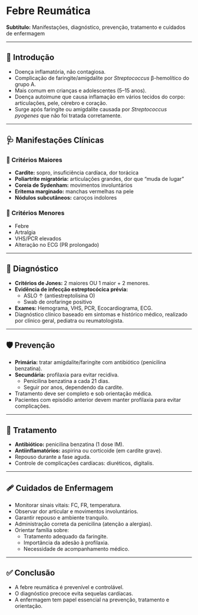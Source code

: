 # Febre Reumática  

**Subtítulo:** Manifestações, diagnóstico, prevenção, tratamento e cuidados de enfermagem  

---

## 📌 Introdução  
- Doença inflamatória, não contagiosa.  
- Complicação de faringite/amigdalite por *Streptococcus* β-hemolítico do grupo A.  
- Mais comum em crianças e adolescentes (5–15 anos).  
- Doença autoimune que causa inflamação em vários tecidos do corpo: articulações, pele, cérebro e coração.  
- Surge após faringite ou amigdalite causada por *Streptococcus pyogenes* que não foi tratada corretamente.  

---

## 🩺 Manifestações Clínicas  

### 🔹 Critérios Maiores  
- **Cardite:** sopro, insuficiência cardíaca, dor torácica  
- **Poliartrite migratória:** articulações grandes, dor que “muda de lugar”  
- **Coreia de Sydenham:** movimentos involuntários  
- **Eritema marginado:** manchas vermelhas na pele  
- **Nódulos subcutâneos:** caroços indolores  

### 🔸 Critérios Menores  
- Febre  
- Artralgia  
- VHS/PCR elevados  
- Alteração no ECG (PR prolongado)  

---

## 🧪 Diagnóstico  
- **Critérios de Jones:** 2 maiores OU 1 maior + 2 menores.  
- **Evidência de infecção estreptocócica prévia:**  
  - ASLO ↑ (antiestreptolisina O)  
  - Swab de orofaringe positivo  
- **Exames:** Hemograma, VHS, PCR, Ecocardiograma, ECG.  
- Diagnóstico clínico baseado em sintomas e histórico médico, realizado por clínico geral, pediatra ou reumatologista.  

---

## 🛡️ Prevenção  
- **Primária:** tratar amigdalite/faringite com antibiótico (penicilina benzatina).  
- **Secundária:** profilaxia para evitar recidiva.  
  - Penicilina benzatina a cada 21 dias.  
  - Seguir por anos, dependendo da cardite.  
- Tratamento deve ser completo e sob orientação médica.  
- Pacientes com episódio anterior devem manter profilaxia para evitar complicações.  

---

## 💊 Tratamento  
- **Antibiótico:** penicilina benzatina (1 dose IM).  
- **Antiinflamatórios:** aspirina ou corticoide (em cardite grave).  
- Repouso durante a fase aguda.  
- Controle de complicações cardíacas: diuréticos, digitalis.  

---

## 🩹 Cuidados de Enfermagem  
- Monitorar sinais vitais: FC, FR, temperatura.  
- Observar dor articular e movimentos involuntários.  
- Garantir repouso e ambiente tranquilo.  
- Administração correta da penicilina (atenção a alergias).  
- Orientar família sobre:  
  - Tratamento adequado da faringite.  
  - Importância da adesão à profilaxia.  
  - Necessidade de acompanhamento médico.  

---

## ✅ Conclusão  
- A febre reumática é prevenível e controlável.  
- O diagnóstico precoce evita sequelas cardíacas.  
- A enfermagem tem papel essencial na prevenção, tratamento e orientação.  
